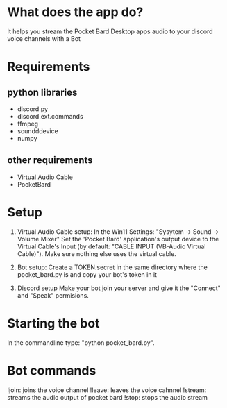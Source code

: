 # What does the app do?
It helps you stream the Pocket Bard Desktop apps audio to your discord voice channels with a Bot

# Requirements
## python libraries
- discord.py
- discord.ext.commands
- ffmpeg
- soundddevice
- numpy

## other requirements
- Virtual Audio Cable
- PocketBard

# Setup
1. Virtual Audio Cable setup:
  In the Win11 Settings:
  "Sysytem -> Sound -> Volume Mixer"
  Set the 'Pocket Bard' application's output device to the Virtual Cable's Input (by default: "CABLE INPUT (VB-Audio Virtual Cable)").
  Make sure nothing else uses the virtual cable. 

3. Bot setup:
  Create a TOKEN.secret in the same directory where the pocket_bard.py is and copy your bot's token in it

4. Discord setup
   Make your bot join your server and give it the "Connect" and "Speak" permisions.

# Starting the bot
In the commandline type: "python pocket_bard.py".

# Bot commands
!join: joins the voice channel
!leave: leaves the voice cahnnel
!stream: streams the audio output of pocket bard
!stop: stops the audio stream
